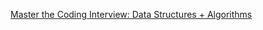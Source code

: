 [Master the Coding Interview: Data Structures + Algorithms](https://www.udemy.com/course/master-the-coding-interview-data-structures-algorithms/)

